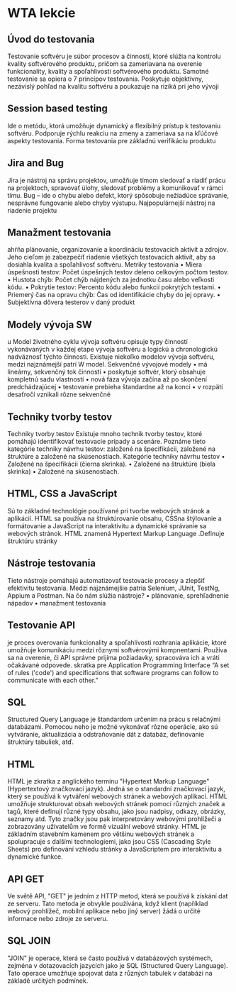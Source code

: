 # WTA lekcie

## Úvod do testovania
Testovanie softvéru je súbor procesov a činností, ktoré slúžia na kontrolu kvality softvérového produktu, pričom sa zameriavana na overenie funkcionality, kvality a spoľahlivosti softvérového produktu. Samotné testovanie sa opiera o 7 princípov testovania.
Poskytuje objektívny, nezávislý pohľad na kvalitu softvéru a poukazuje na riziká pri jeho vývoji

## Session based testing
Ide o metódu, ktorá umožňuje dynamický a flexibilný prístup k testovaniu softvéru. Podporuje rýchlu reakciu na zmeny a zameriava sa na kľúčové aspekty testovania. 
Forma testovania pre základnú verifikáciu produktu

## Jira and Bug
 Jira je nástroj na správu projektov, umožňuje tímom sledovať a riadiť prácu na projektoch, spravovať úlohy, sledovať problémy a komunikovať v rámci tímu. Bug – ide o chybu alebo defekt, ktorý spôsobuje nežiadúce správanie, nesprávne fungovanie alebo chyby výstupu.
 Najpopulárnejší nástroj na riadenie projektu


## Manažment testovania
ahŕňa plánovanie, organizovanie a koordináciu testovacích aktivít a zdrojov. Jeho cieľom je zabezpečiť riadenie všetkých testovacích aktivít, aby sa dosiahla kvalita a spoľahlivosť softvéru. 
Metriky testovania
•	Miera úspešnosti testov: Počet úspešných testov deleno celkovým počtom testov.
•	Hustota chýb: Počet chýb nájdených za jednotku času alebo veľkosti kódu.
•	Pokrytie testov: Percento kódu alebo funkcií pokrytých testami.
•	Priemerý čas na opravu chýb: Čas od identifikácie chyby do jej opravy.
•   Subjektívna dôvera testerov v daný produkt



## Modely vývoja SW
u Model životného cyklu vývoja softvéru opisuje typy činností vykonávaných v každej etape vývoja softvéru a logickú a chronologickú nadväznosť týchto činnosti.   Existuje niekoľko modelov vývoja softvéru, medzi najznámejší patrí  W model.
Sekvenčné vývojové modely
•	má lineárny, sekvenčný tok činností
•	poskytuje softvér, ktorý obsahuje kompletnú sadu vlastností
•	nová fáza vývoja začína až po skončení predchádzajúcej
•	testovanie prebieha štandardne až na konci
•	v rozpätí desaťročí vznikali rôzne sekvenčné 


## Techniky tvorby testov
Techniky tvorby testov Existuje mnoho techník tvorby testov, ktoré pomáhajú identifikovať testovacie prípady a scenáre. Poznáme tieto kategórie techniky návrhu testov: založené na špecifikácii, založené na štruktúre a založené na skúsenostiach.
Kategórie techniky návrhu testov
•	Založené na špecifikácii (čierna skrinka).
•	Založené na štruktúre (biela skrinka)
•	Založené na skúsenostiach.



## HTML, CSS a JavaScript
Sú to základné technológie používané pri tvorbe webových stránok a aplikácií. HTML sa používa na štruktúrovanie obsahu, CSSna štýlovanie a formátovanie a JavaScript na interaktivitu a dynamické správanie sa webových stránok.
HTML znamená Hypertext Markup Language .Definuje štruktúru stránky




## Nástroje testovania
Tieto nástroje pomáhajú automatizovať testovacie procesy a zlepšiť efektivitu testovania. Medzi najznámejšie patria Selenium, JUnit, TestNg, Appium a Postman.
Na čo nám slúžia nástroje?
•	plánovanie, sprehľadnenie nápadov
•	manažment testovania



## Testovanie API 
je proces overovania funkcionality a spoľahlivosti rozhrania aplikácie, ktoré umožńuje komunikáciu medzi rôznymi softvérovými kompnentami. Používa sa na overenie, či API správne prijíma požiadavky, spracováva ich a vráti očakávané odpovede.
skratka pre Application Programming Interface
“A set of rules ('code') and specifications that software programs can follow to communicate with each other.”



## SQL
Structured Query Language je štandardom určením na prácu s relačnými databázami. Pomocou neho je možné vykonávať rôzne operácie, ako sú vytváranie, aktualizácia a odstraňovanie dát z databáz, definovanie štruktúry tabuliek, atď. 

## HTML
HTML je zkratka z anglického termínu "Hypertext Markup Language" (Hypertextový značkovací jazyk). Jedná se o standardní značkovací jazyk, který se používá k vytváření webových stránek a webových aplikací. HTML umožňuje strukturovat obsah webových stránek pomocí různých značek a tagů, které definují různé typy obsahu, jako jsou nadpisy, odkazy, obrázky, seznamy atd. Tyto značky jsou pak interpretovány webovými prohlížeči a zobrazovány uživatelům ve formě vizuální webové stránky. HTML je základním stavebním kamenem pro většinu webových stránek a spolupracuje s dalšími technologiemi, jako jsou CSS (Cascading Style Sheets) pro definování vzhledu stránky a JavaScriptem pro interaktivitu a dynamické funkce.

## API GET
Ve světě API, "GET" je jedním z HTTP metod, která se používá k získání dat ze serveru. Tato metoda je obvykle používána, když klient (například webový prohlížeč, mobilní aplikace nebo jiný server) žádá o určité informace nebo zdroje ze serveru.

## SQL JOIN
 "JOIN" je operace, která se často používá v databázových systémech, zejména v dotazovacích jazycích jako je SQL (Structured Query Language). Tato operace umožňuje spojovat data z různých tabulek v databázi na základě určitých podmínek.